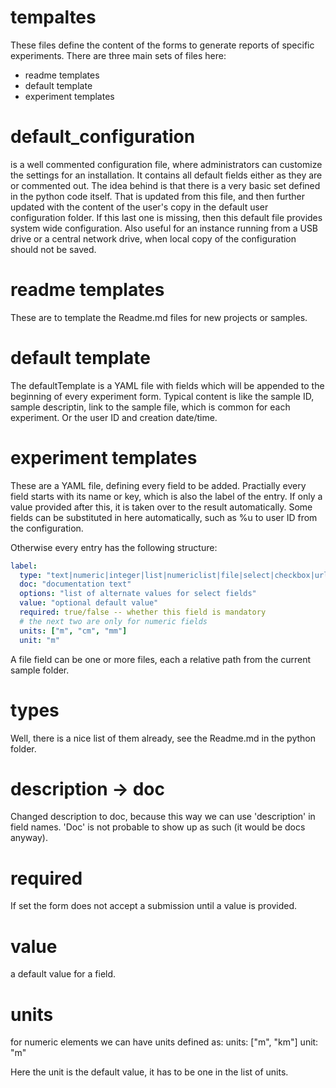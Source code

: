 # tempaltes
These files define the content of the forms to generate
reports of specific experiments.
There are three main sets of files here:
- readme templates
- default template
- experiment templates

# default_configuration
is a well commented configuration file, where administrators
can customize the settings for an installation.
It contains all default fields either as they are or commented
out.
The idea behind is that there is a very basic set defined in
the python code itself. That is updated from this file, and then
further updated with the content of the user's copy in the default
user configuration folder. If this last one is missing, then this
default file provides system wide configuration. Also useful for
an instance running from a USB drive or a central network drive,
when local copy of the configuration should not be saved.

# readme templates
These are to template the Readme.md files for new projects or
samples.

# default template
The defaultTemplate is a YAML file with fields which will be
appended to the beginning of every experiment form.
Typical content is like the sample ID, sample descriptin, link
to the sample file, which is common for each experiment.
Or the user ID and creation date/time.

# experiment templates
These are a YAML file, defining every field to be added.
Practially every field starts with its name or key, which is
also the label of the entry.
If only a value provided after this, it is taken over to the
result automatically.
Some fields can be substituted in here automatically, such as
%u to user ID from the configuration.

Otherwise every entry has the following structure:

```yaml
label:
  type: "text|numeric|integer|list|numericlist|file|select|checkbox|url|date|subset"
  doc: "documentation text"
  options: "list of alternate values for select fields"
  value: "optional default value"
  required: true/false -- whether this field is mandatory
  # the next two are only for numeric fields
  units: ["m", "cm", "mm"]
  unit: "m"
```

A file field can be one or more files, each a relative path from the current sample folder.

# types
Well, there is a nice list of them already, see the Readme.md in the python folder.

# description -> doc
Changed description to doc, because this way we can use 'description' in field names.
'Doc' is not probable to show up as such (it would be docs anyway).

# required
If set the form does not accept a submission until a value is provided.

# value
a default value for a field.

# units
for numeric elements we can have units defined as:
  units: ["m", "km"]
  unit: "m"

Here the unit is the default value, it has to be one in the list of units.


